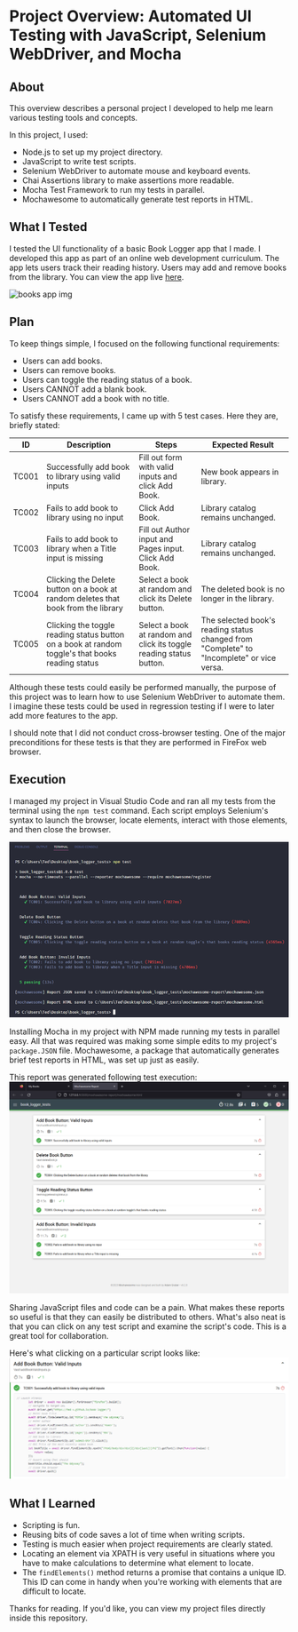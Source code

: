 # Project Overview: Automated UI Testing with JavaScript, Selenium WebDriver, and Mocha

## About
This overview describes a personal project I developed to help me learn various testing tools and concepts.

In this project, I used:
* Node.js to set up my project directory.
* JavaScript to write test scripts.
* Selenium WebDriver to automate mouse and keyboard events.
* Chai Assertions library to make assertions more readable.
* Mocha Test Framework to run my tests in parallel.
* Mochawesome to automatically generate test reports in HTML.

## What I Tested
I tested the UI functionality of a basic Book Logger app that I made. I developed this app as part of an online web development curriculum. The app lets users track their reading history. Users may add and remove books from the library. You can view the app live [here](https://ted-v.github.io/book-logger/). 

![books app img](imgs/../app_demo.png)

## Plan
To keep things simple, I focused on the following functional requirements:
* Users can add books.
* Users can remove books.
* Users can toggle the reading status of a book.
* Users CANNOT add a blank book.
* Users CANNOT add a book with no title.

To satisfy these requirements, I came up with 5 test cases. Here they are, briefly stated: 

| ID | Description                                                                                      | Steps                                                               | Expected Result                                                                           |
|---------|--------------------------------------------------------------------------------------------------|---------------------------------------------------------------------|-------------------------------------------------------------------------------------------|
| TC001   | Successfully add book to library using valid inputs                                              | Fill out form with valid inputs and click Add Book.                 | New book appears in library.                                                              |
| TC002   | Fails to add book to library using no input                                                      | Click Add Book.                                                     | Library catalog remains unchanged.                                                        |
| TC003   | Fails to add book to library when a Title input is missing                                       | Fill out Author input and Pages input. Click Add Book.              | Library catalog remains unchanged.                                                        |
| TC004   | Clicking the Delete button on a book at random deletes that book from the library                | Select a book at random and click its Delete button.                | The deleted book is no longer in the library.                                             |
| TC005   | Clicking the toggle reading status button on a book at random toggle's that books reading status | Select a book at random and click its toggle reading status button. | The selected book's reading status changed from "Complete" to "Incomplete" or vice versa. |

Although these tests could easily be performed manually, the purpose of this project was to learn how to use Selenium WebDriver to automate them. I imagine these tests could be used in regression testing if I were to later add more features to the app. 

I should note that I did not conduct cross-browser testing. One of the major preconditions for these tests is that they are performed in FireFox web browser. 

## Execution

I managed my project in Visual Studio Code and ran all my tests from the terminal using the `npm test` command. Each script employs Selenium's syntax to launch the browser, locate elements, interact with those elements, and then close the browser. 

![executing tests in vscode img](imgs/executing_tests_vscode.png)

Installing Mocha in my project with NPM made running my tests in parallel easy. All that was required was making some simple edits to my project's `package.JSON` file. Mochawesome, a package that automatically generates brief test reports in HTML, was set up just as easily.

This report was generated following test execution:
![test report img](imgs/test_report.png)

Sharing JavaScript files and code can be a pain. What makes these reports so useful is that they can easily be distributed to others. What's also neat is that you can click on any test script and examine the script's code. This is a great tool for collaboration. 

Here's what clicking on a particular script looks like: 
![test script examined img](imgs/test_report_examined.png)

## What I Learned
* Scripting is fun.
* Reusing bits of code saves a lot of time when writing scripts.
* Testing is much easier when project requirements are clearly stated.
* Locating an element via XPATH is very useful in situations where you have to make calculations to determine what element to locate.
* The `findElements()` method returns a promise that contains a unique ID. This ID can come in handy when you're working with elements that are difficult to locate.

Thanks for reading. If you'd like, you can view my project files directly inside this repository.
